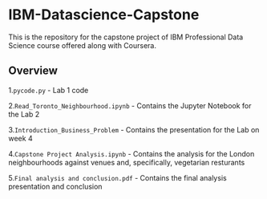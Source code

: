 
# IBM-Datascience-Capstone
This is the repository for the capstone project of IBM Professional Data Science course offered along with Coursera.

## Overview
1.`pycode.py` - Lab 1 code

2.`Read_Toronto_Neighbourhood.ipynb` - Contains the Jupyter Notebook for the Lab 2

3.`Introduction_Business_Problem` - Contains the presentation for the Lab on week 4

4.`Capstone Project Analysis.ipynb` - Contains the analysis for the London neighbourhoods against venues and, specifically, vegetarian resturants

5.`Final analysis and conclusion.pdf` - Contains the final analysis presentation and conclusion
